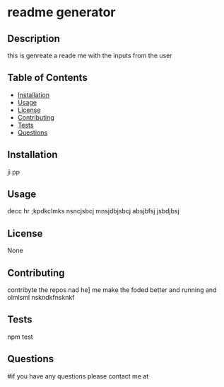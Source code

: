 # readme generator


## Description
this is genreate a reade me with the inputs from the user
## Table of Contents 
* [Installation](#installation)
* [Usage](#usage)
* [License](#license)
* [Contributing](#contributing)
* [Tests](#Testing)
* [Questions](#questions)

## Installation
ji pp 

## Usage
decc hr ;kpdkclmks nsncjsbcj mnsjdbjsbcj absjbfsj jsbdjbsj

## License
None

## Contributing
contribyte the repos nad he] me make the foded better and running and olmlsml nskndkfnsknkf

## Tests
npm test

## Questions
#if you have any questions please contact me at 


